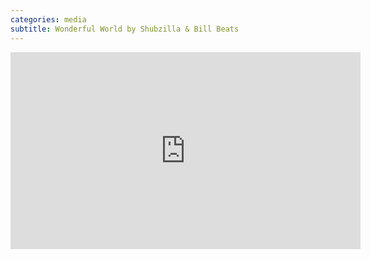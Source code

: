 ```yaml
---
categories: media
subtitle: Wonderful World by Shubzilla & Bill Beats
---
```

<iframe width="560" height="315" src="https://www.youtube.com/embed/uz2Aw7kkkWk" frameborder="0" allow="autoplay; encrypted-media" allowfullscreen></iframe>